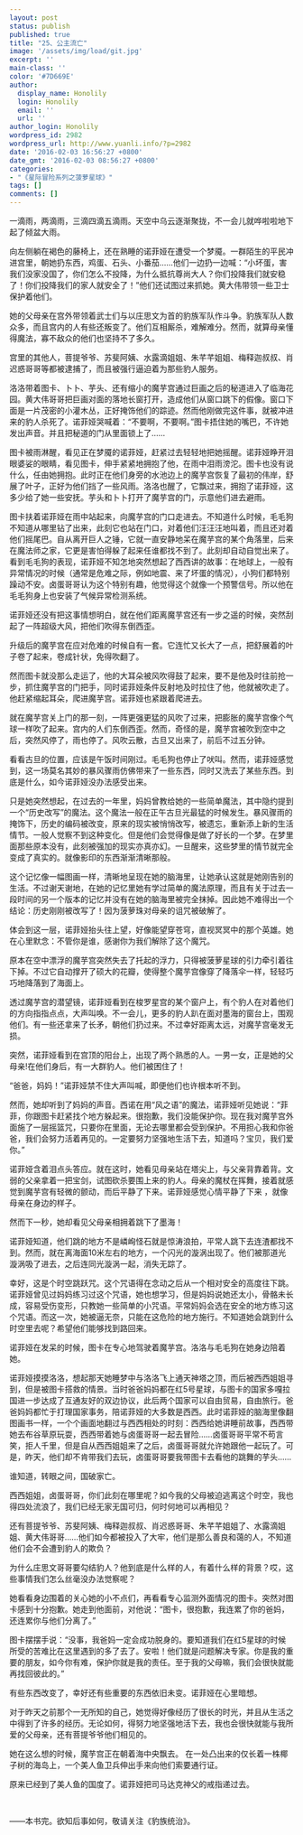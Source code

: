 ```yaml
---
layout: post
status: publish
published: true
title: "25、公主流亡"
image: '/assets/img/load/git.jpg'
excerpt: ''
main-class: ''
color: '#7D669E'
author:
  display_name: Honolily
  login: Honolily
  email: ''
  url: ''
author_login: Honolily
wordpress_id: 2982
wordpress_url: http://www.yuanli.info/?p=2982
date: '2016-02-03 16:56:27 +0800'
date_gmt: '2016-02-03 08:56:27 +0800'
categories:
- "《星际冒险系列之菠萝星球》"
tags: []
comments: []
---
```

一滴雨，两滴雨，三滴四滴五滴雨。天空中乌云逐渐聚拢，不一会儿就哗啦啦地下起了倾盆大雨。

向左侧躺在褐色的藤椅上，还在熟睡的诺菲娅在遭受一个梦魇。一群陌生的平民冲进宫里，朝她扔东西，鸡蛋、石头、小番茄&hellip;&hellip;他们一边扔一边喊：&ldquo;小坏蛋，害我们没家没国了，你们怎么不投降，为什么抵抗尊尚大人？你们投降我们就安稳了！你们投降我们的家人就安全了！&rdquo;他们还试图过来抓她。黄大伟带领一些卫士保护着他们。

她的父母亲在宫外带领着武士们与以庄思文为首的豹族军队作斗争。豹族军队人数众多，而且宫内的人有些还叛变了。他们互相厮杀，难解难分。然而，就算母亲懂得魔法，寡不敌众的他们也坚持不了多久。

宫里的其他人，菩提爷爷、苏斐阿姨、水露滴姐姐、朱芊芊姐姐、梅释迦叔叔、肖迟惑哥哥等都被逮捕了，而且被强行逼迫着为那些豹人服务。

洛洛带着图卡、卜卜、芋头、还有缩小的魔芋宫通过巨画之后的秘道进入了临海花园。黄大伟哥哥把巨画对面的落地长窗打开，造成他们从窗口跳下的假像。窗口下面是一片茂密的小灌木丛，正好掩饰他们的踪迹。然而他刚做完这件事，就被冲进来的豹人杀死了。诺菲娅哭喊着：&ldquo;不要啊，不要啊。&rdquo;图卡捂住她的嘴巴，不许她发出声音。并且把秘道的门从里面锁上了&hellip;&hellip;

图卡被雨淋醒，看见正在梦魇的诺菲娅，赶紧过去轻轻地把她摇醒。诺菲娅睁开泪眼婆娑的眼睛，看见图卡，伸手紧紧地拥抱了他，在雨中泪雨滂沱。图卡也没有说什么，任由她拥抱。此时正在他们身旁的水池边上的魔芋宫恢复了最初的伟岸，舒展了叶子，正好为他们挡了一些风雨。洛洛也醒了，它飘过来，拥抱了诺菲娅，这多少给了她一些安抚。芋头和卜卜打开了魔芋宫的门，示意他们进去避雨。

图卡扶着诺菲娅在雨中站起来，向魔芋宫的门口走进去。不知道什么时候，毛毛狗不知道从哪里钻了出来，此刻它也站在门口，对着他们汪汪汪地叫着，而且还对着他们摇尾巴。自从离开巨人之锤，它就一直安静地呆在魔芋宫的某个角落里，后来在魔法师之家，它更是害怕得躲了起来任谁都找不到了。此刻却自动自觉出来了。看到毛毛狗的表现，诺菲娅不知怎地突然想起了西西讲的故事：在地球上，一般有异常情况的时候（通常是危难之际，例如地震、来了坏蛋的情况），小狗们都特别躁动不安。卤蛋哥哥认为这个特别有趣，他觉得这个就像一个预警信号。所以他在毛毛狗身上也安装了气候异常检测系统。

诺菲娅还没有把这事情想明白，就在他们距离魔芋宫还有一步之遥的时候，突然刮起了一阵超级大风，把他们吹得东倒西歪。

升级后的魔芋宫在应对危难的时候自有一套。它连忙又长大了一点，把舒展着的叶子卷了起来，卷成针状，免得吹翻了。

然而图卡就没那么走运了，他的大耳朵被风吹得鼓了起来，要不是他及时往前抢一步，抓住魔芋宫的门把手，同时诺菲娅条件反射地及时拉住了他，他就被吹走了。他赶紧缩起耳朵，爬进魔芋宫。诺菲娅也紧跟着爬进去。

就在魔芋宫关上门的那一刻，一阵更强更猛的风吹了过来，把膨胀的魔芋宫像个气球一样吹了起来。宫内的人们东倒西歪。然而，奇怪的是，魔芋宫被吹到空中之后，突然风停了，雨也停了。风吹云散，古旦又出来了，前后不过五分钟。

看看古旦的位置，应该是午饭时间刚过。毛毛狗也停止了吠叫。然而，诺菲娅感觉到，这一场莫名其妙的暴风骤雨仿佛带来了一些东西，同时又洗去了某些东西。到底是什么，如今诺菲娅没办法感受出来。

只是她突然想起，在过去的一年里，妈妈曾教给她的一些简单魔法，其中隐约提到一个&ldquo;历史改写&rdquo;的魔法。这个魔法一般在正午古旦光最猛的时候发生。暴风骤雨的掩饰下，历史的编码被改变，原来的现实被悄悄改写，被遗忘，重新添上新的生活情节。一般人觉察不到这种变化。但是他们会觉得像是做了好长的一个梦。在梦里面那些原本没有，此刻被强加的现实亦真亦幻。一旦醒来，这些梦里的情节就完全变成了真实的。就像影印的东西渐渐清晰那般。

这个记忆像一幅图画一样，清晰地呈现在她的脑海里，让她承认这就是她刚告别的生活。不过谢天谢地，在她的记忆里她有学过简单的魔法原理，而且有关于过去一段时间的另一个版本的记忆并没有在她的脑海里被完全抹掉。因此她不难得出一个结论：历史刚刚被改写了！因为菠萝珠对母亲的诅咒被破解了。

体会到这一层，诺菲娅抬头往上望，好像能望穿苍穹，直视冥冥中的那个英雄。她在心里默念：不管你是谁，感谢你为我们解除了这个魔咒。

原本在空中漂浮的魔芋宫突然失去了托起的浮力，只得被菠萝星球的引力牵引着往下掉。不过它自动撑开了硕大的花瓣，使得整个魔芋宫像穿了降落伞一样，轻轻巧巧地降落到了海面上。

透过魔芋宫的潜望镜，诺菲娅看到在梭罗星宫的某个窗户上，有个豹人在对着他们的方向指指点点，大声叫唤。不一会儿，更多的豹人趴在面对墨海的窗台上，围观他们。有一些还拿来了长矛，朝他们扔过来。不过幸好距离太远，对魔芋宫毫发无损。

突然，诺菲娅看到在宫顶的阳台上，出现了两个熟悉的人。一男一女，正是她的父母亲!在他们身后，有一大群豹人。他们被困住了！

&ldquo;爸爸，妈妈！&rdquo;诺菲娅禁不住大声叫喊，即便他们也许根本听不到。

然而，她却听到了妈妈的声音。西诺在用&ldquo;风之语&rdquo;的魔法，诺菲娅听见她说：&ldquo;菲菲，你跟图卡赶紧找个地方躲起来。很抱歉，我们没能保护你。现在我对魔芋宫外面施了一层摇篮咒，只要你在里面，无论去哪里都会受到保护。不用担心我和你爸爸，我们会努力活着再见的。一定要努力坚强地生活下去，知道吗？宝贝，我们爱你。&rdquo;

诺菲娅含着泪点头答应。就在这时，她看见母亲站在塔尖上，与父亲背靠着背。文弱的父亲拿着一把宝剑，试图砍杀要围上来的豹人。母亲的魔杖在挥舞，接着就感觉到魔芋宫有轻微的颤动，而后平静了下来。诺菲娅感觉心情平静了下来 ，就像母亲在身边的样子。

然而下一秒，她却看见父母亲相拥着跳下了墨海！

诺菲娅知道，他们跳的地方不是嶙峋怪石就是惊涛浪拍，平常人跳下去连渣都找不到。然而，就在离海面10米左右的地方，一个闪光的漩涡出现了。他们被那道光漩涡吸了进去，之后连同光漩涡一起，消失无踪了。

幸好，这是个时空跳跃咒。这个咒语得在念动之后从一个相对安全的高度往下跳。诺菲娅曾见过妈妈练习过这个咒语，她也想学习，但是妈妈说她还太小，骨骼未长成，容易受伤变形，只教她一些简单的小咒语。平常妈妈会选在安全的地方练习这个咒语。而这一次，她被逼无奈，只能在这危险的地方施行。不知道她会跳到什么时空里去呢？希望他们能够找到路回来。

诺菲娅在发呆的时候，图卡在专心地驾驶着魔芋宫。洛洛与毛毛狗在她身边陪着她。

诺菲娅摸摸洛洛，想起那天她睡梦中与洛洛飞上通天神塔之顶，而后被西西姐姐寻到，但是被图卡搭救的情景。当时爸爸妈妈都在红5号星球，与图卡的国家多嘎拉国进一步达成了互通友好的双边协议，此后两个国家可以自由贸易，自由旅行。爸爸妈妈都忙于打理国家事务，陪诺菲娅的大多数是西西。此时诺菲娅的脑海里像翻图画书一样，一个个画面地翻过与西西相处的时刻：西西给她讲睡前故事，西西带她去布谷草原玩耍，西西带着她与卤蛋哥哥一起去冒险&hellip;&hellip;卤蛋哥哥平常不苟言笑，拒人千里，但是自从西西姐姐来了之后，卤蛋哥哥就允许她跟他一起玩了。可是，昨天，他们却不肯带我们去玩，卤蛋哥哥要我带图卡去看他的跳舞的芋头&hellip;&hellip;

谁知道，转眼之间，国破家亡。

西西姐姐，卤蛋哥哥，你们此刻在哪里呢？如今我的父母被迫逃离这个时空，我也得四处流浪了，我们已经无家无国可归，何时何地可以再相见？

还有菩提爷爷、苏斐阿姨、梅释迦叔叔、肖迟惑哥哥、朱芊芊姐姐了、水露滴姐姐、黄大伟哥哥&hellip;&hellip;他们如今都被投入了大牢，他们是那么善良和蔼的人，不知道他们会不会遭到豹人的欺负？

为什么庄思文哥哥要勾结豹人？他到底是什么样的人，有着什么样的背景？哎，这些事情我们怎么丝毫没办法觉察呢？

她看看身边围着的关心她的小不点们，再看看专心监测外面情况的图卡。突然对图卡感到十分抱歉。她走到他面前，对他说：&ldquo;图卡，很抱歉，我连累了你的爸妈，还连累你与他们分离了。&rdquo;

图卡摆摆手说：&ldquo;没事，我爸妈一定会成功脱身的。要知道我们在红5星球的时候所受的苦难比在这里遇到的多了去了。安啦！他们就是问题解决专家。你是我的重要的朋友，如今你有难，保护你就是我的责任。至于我的父母嘛，我们会很快就能再找回彼此的。&rdquo;

有些东西改变了，幸好还有些重要的东西依旧未变。诺菲娅在心里暗想。

对于昨天之前那个一无所知的自己，她觉得好像经历了很长的时光，并且从生活之中得到了许多的经历。无论如何，得努力地坚强地活下去，我也会很快就能与我所爱的父母亲，还有菩提爷爷他们相见的。

她在这么想的时候，魔芋宫正在朝着海中央飘去。 在一处凸出来的仅长着一株椰子树的海岛上，一个美人鱼卫兵伸出手来向他们索要通行证。

原来已经到了美人鱼的国度了。诺菲娅把司马达克神父的戒指递过去。

&nbsp;

&mdash;&mdash;本书完。欲知后事如何，敬请关注《豹族统治》。

